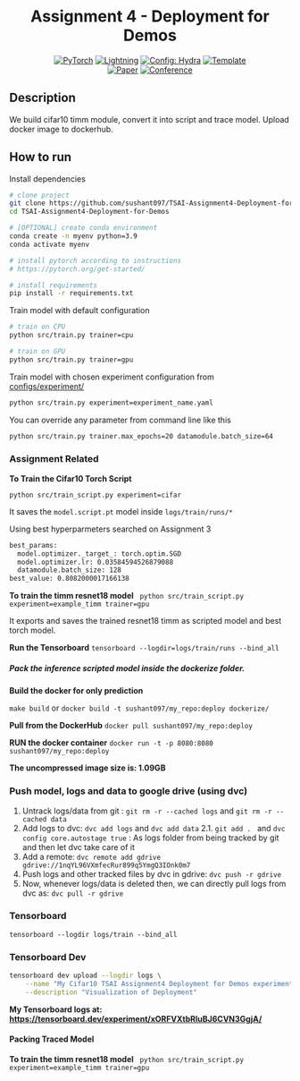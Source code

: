<div align="center">

# Assignment 4 - Deployment for Demos



<a href="https://pytorch.org/get-started/locally/"><img alt="PyTorch" src="https://img.shields.io/badge/PyTorch-ee4c2c?logo=pytorch&logoColor=white"></a>
<a href="https://pytorchlightning.ai/"><img alt="Lightning" src="https://img.shields.io/badge/-Lightning-792ee5?logo=pytorchlightning&logoColor=white"></a>
<a href="https://hydra.cc/"><img alt="Config: Hydra" src="https://img.shields.io/badge/Config-Hydra-89b8cd"></a>
<a href="https://github.com/ashleve/lightning-hydra-template"><img alt="Template" src="https://img.shields.io/badge/-Lightning--Hydra--Template-017F2F?style=flat&logo=github&labelColor=gray"></a><br>
[![Paper](http://img.shields.io/badge/paper-arxiv.1001.2234-B31B1B.svg)](https://www.nature.com/articles/nature14539)
[![Conference](http://img.shields.io/badge/AnyConference-year-4b44ce.svg)](https://papers.nips.cc/paper/2020)

</div>

## Description

We build cifar10 timm module, convert it into script and trace model. Upload docker image to dockerhub.


## How to run

Install dependencies

```bash
# clone project
git clone https://github.com/sushant097/TSAI-Assignment4-Deployment-for-Demos
cd TSAI-Assignment4-Deployment-for-Demos

# [OPTIONAL] create conda environment
conda create -n myenv python=3.9
conda activate myenv

# install pytorch according to instructions
# https://pytorch.org/get-started/

# install requirements
pip install -r requirements.txt
```

Train model with default configuration

```bash
# train on CPU
python src/train.py trainer=cpu

# train on GPU
python src/train.py trainer=gpu
```

Train model with chosen experiment configuration from [configs/experiment/](configs/experiment/)

```bash
python src/train.py experiment=experiment_name.yaml
```

You can override any parameter from command line like this

```bash
python src/train.py trainer.max_epochs=20 datamodule.batch_size=64
```

### Assignment Related
**To Train the Cifar10 Torch Script**

`python src/train_script.py experiment=cifar`

It saves the `model.script.pt` model inside `logs/train/runs/*`

Using best hyperparmeters searched on Assignment 3

```bash
best_params:
  model.optimizer._target_: torch.optim.SGD
  model.optimizer.lr: 0.03584594526879088
  datamodule.batch_size: 128
best_value: 0.8082000017166138
```

**To train the timm resnet18 model**
` python src/train_script.py experiment=example_timm trainer=gpu`

It exports and saves the trained resnet18 timm as scripted model and best torch model.

**Run the Tensorboard**
`tensorboard --logdir=logs/train/runs --bind_all`

##### Pack the inference scripted model inside the dockerize folder.

**Build the docker for only prediction**

`make build` or `docker build -t sushant097/my_repo:deploy dockerize/`


**Pull from the DockerHub**
`docker pull sushant097/my_repo:deploy`

**RUN the docker container**
`docker run -t -p 8080:8080 sushant097/my_repo:deploy`

**The uncompressed image size is: 1.09GB**

### Push model, logs and data to google drive (using dvc)
1. Untrack logs/data from git : `git rm -r --cached logs` and `git rm -r --cached data`
2. Add logs to dvc: `dvc add logs` and `dvc add data`
2.1. `git add . ` and `dvc config core.autostage true` : As logs folder from being tracked by git and then let dvc take care of it
3. Add a remote: `dvc remote add gdrive gdrive://1nqYL96VXmfecRur899q5YmgQ3IOnk0m7`
4. Push logs and other tracked files by dvc in gdrive: `dvc push -r gdrive`
5. Now, whenever logs/data is deleted then, we can directly pull logs from dvc as: `dvc pull -r gdrive`

### Tensorboard 
`tensorboard --logdir logs/train --bind_all`

### Tensorboard Dev
```bash
tensorboard dev upload --logdir logs \
    --name "My Cifar10 TSAI Assignment4 Deployment for Demos experiment" \
    --description "Visualization of Deployment"
```
**My Tensorboard logs at: https://tensorboard.dev/experiment/xORFVXtbRluBJ6CVN3GgjA/**

#### Packing Traced Model

**To train the timm resnet18 model**
` python src/train_script.py experiment=example_timm trainer=gpu`
